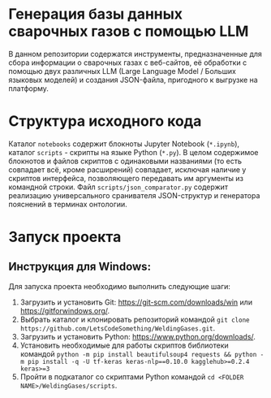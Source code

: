 # Генерация базы данных сварочных газов с помощью LLM
В данном репозитории содержатся инструменты, предназначенные для сбора информации о сварочных газах с веб-сайтов, её обработки с помощью двух различных LLM (Large Language Model / Больших языковых моделей) и создания JSON-файла, пригодного к выгрузке на платформу.

# Структура исходного кода
Каталог ``notebooks`` содержит блокноты Jupyter Notebook (``*.ipynb``), каталог ``scripts`` - скрипты на языке Python (``*.py``). В целом содержимое блокнотов и файлов скриптов с одинаковыми названиями (то есть совпадает всё, кроме расширений) совпадает, исключая наличие у скриптов интерфейса, позволяющего передавать им аргументы из командной строки.
Файл ``scripts/json_comparator.py`` содержит реализацию универсального сранивателя JSON-структур и генератора пояснений в терминах онтологии.

# Запуск проекта
## Инструкция для Windows:
Для запуска проекта необходимо выполнить следующие шаги:
1) Загрузить и установить Git: <https://git-scm.com/downloads/win> или <https://gitforwindows.org/>.
2) Выбрать каталог и клонировать репозиторий командой ``git clone https://github.com/LetsCodeSomething/WeldingGases.git``.
3) Загрузить и установить Python: <https://www.python.org/downloads/>.
4) Установить необходимые для работы скриптов библиотеки командой ``python -m pip install beautifulsoup4 requests && python -m pip install -q -U tf-keras keras-nlp==0.10.0 kagglehub>=0.2.4 keras>=3``
5) Пройти в подкаталог со скриптами Python командой ``cd <FOLDER NAME>/WeldingGases/scripts``.
